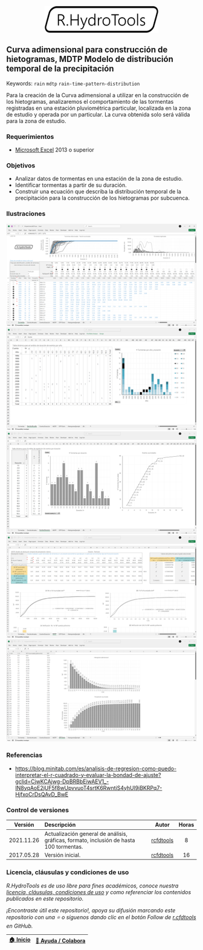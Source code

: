 <div align="center"><img alt="R.HydroTools" src="../../file/graph/R.HydroTools.svg" width="300px"></div>

## Curva adimensional para construcción de hietogramas, MDTP Modelo de distribución temporal de la precipitación
Keywords: `rain` `mdtp` `rain-time-pattern-distribution`

Para la creación de la Curva adimensional a utilizar en la construcción de los hietogramas, analizaremos el comportamiento de las tormentas registradas en una estación pluviométrica particular, localizada en la zona de estudio y operada por un particular. La curva obtenida solo será válida para la zona de estudio.


### Requerimientos

* [Microsoft Excel](https://www.microsoft.com/en-us/microsoft-365/excel) 2013 o superior


### Objetivos

* Analizar datos de tormentas en una estación de la zona de estudio.
* Identificar tormentas a partir de su duración.
* Construir una ecuación que describa la distribución temporal de la precipitación para la construcción de los hietogramas por subcuenca.


### Ilustraciones

![Screenshot1](Screenshot/Screenshot01.png)
![Screenshot2](Screenshot/Screenshot02.png)
![Screenshot3](Screenshot/Screenshot03.png)
![Screenshot4](Screenshot/Screenshot04.png)
![Screenshot5](Screenshot/Screenshot05.png)


### Referencias

* https://blog.minitab.com/es/analisis-de-regresion-como-puedo-interpretar-el-r-cuadrado-y-evaluar-la-bondad-de-ajuste?gclid=CjwKCAjwg-DpBRBbEiwAEV1_-IN8yqAoE2jUF5f8wUpvvuoT4srtK6RwntiS4yhUl9jBKRPq7-HjfxoCrDsQAvD_BwE


### Control de versiones

| Versión     | Descripción                                            | Autor                                      | Horas |
|-------------|:-------------------------------------------------------|--------------------------------------------|:-----:|
| 2021.11.26  | Actualización general de análisis, gráficas, formato, inclusión de hasta 100 tormentas. | [rcfdtools](https://github.com/rcfdtools)  |   8   |
| 2017.05.28  | Versión inicial.                                       | [rcfdtools](https://github.com/rcfdtools)  |  16   |


### Licencia, cláusulas y condiciones de uso

_R.HydroTools es de uso libre para fines académicos, conoce nuestra [licencia, cláusulas, condiciones de uso](../../LICENSE.md) y como referenciar los contenidos publicados en este repositorio._

_¡Encontraste útil este repositorio!, apoya su difusión marcando este repositorio con una ⭐ o síguenos dando clic en el botón Follow de [r.cfdtools](https://github.com/rcfdtools) en GitHub._

| [:house: Inicio](../../README.md) | [:beginner: Ayuda / Colabora](https://github.com/rcfdtools/R.HydroTools/discussions/29) |
|-----------------------------------|------------------------------------------------------------------------------------------|
